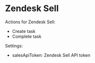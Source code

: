 # Zendesk Sell

Actions for Zendesk Sell:
- Create task
- Complete task

Settings:
- salesApiToken: Zendesk Sell API token
